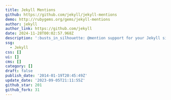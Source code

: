 ```yaml
---
title: Jekyll Mentions
github: https://github.com/jekyll/jekyll-mentions
demo: http://rubygems.org/gems/jekyll-mentions
author: jekyll
author_link: https://github.com/jekyll
date: 2024-11-28T00:02:57.968Z
description: ':busts_in_silhouette: @mention support for your Jekyll site'
ssg:
  - Jekyll
css: []
ui: []
cms: []
category: []
draft: false
publish_date: '2014-01-19T20:45:49Z'
update_date: '2023-09-05T21:11:55Z'
github_star: 201
github_fork: 31
---
```

